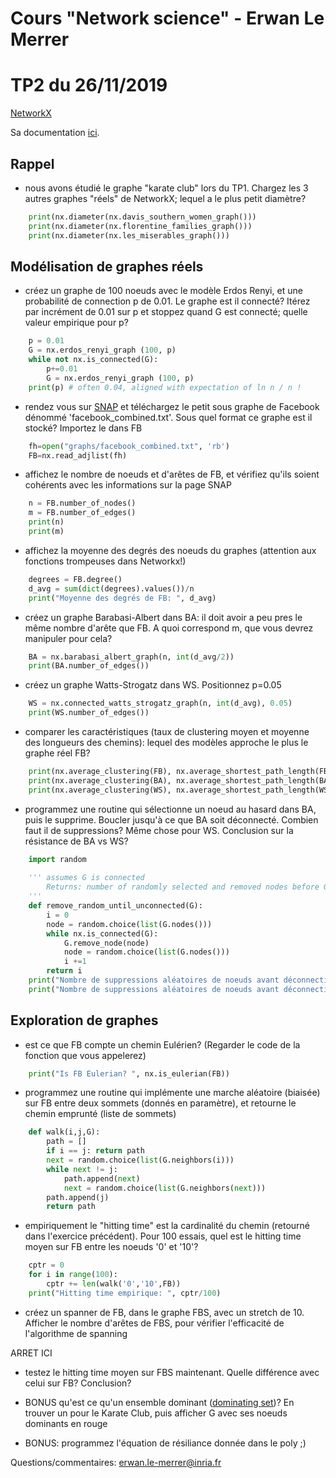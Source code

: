 # Cours "Network science" - Erwan Le Merrer
# TP2 du 26/11/2019

[NetworkX](https://networkx.github.io/)

Sa documentation [ici](https://networkx.github.io/documentation/stable/index.html).


## Rappel

* nous avons étudié le graphe "karate club" lors du TP1. Chargez les 3 autres graphes "réels" de NetworkX; lequel a le plus petit diamètre?

```python
    print(nx.diameter(nx.davis_southern_women_graph()))
    print(nx.diameter(nx.florentine_families_graph()))
    print(nx.diameter(nx.les_miserables_graph()))

```

## Modélisation de graphes réels
    
* créez un graphe de 100 noeuds avec le modèle Erdos Renyi, et une probabilité de connection p de 0.01. Le graphe est il connecté? Itérez par incrément de 0.01 sur p et stoppez quand G est connecté; quelle valeur empirique pour p?

```python
    p = 0.01
    G = nx.erdos_renyi_graph (100, p)
    while not nx.is_connected(G):
        p+=0.01
        G = nx.erdos_renyi_graph (100, p)
    print(p) # often 0.04, aligned with expectation of ln n / n ! 
```
* rendez vous sur [SNAP](https://snap.stanford.edu/data/egonets-Facebook.html) et téléchargez le petit sous graphe de Facebook dénommé 'facebook_combined.txt'. Sous quel format ce graphe est il stocké? Importez le dans FB

```python
    fh=open("graphs/facebook_combined.txt", 'rb')
    FB=nx.read_adjlist(fh)
```
* affichez le nombre de noeuds et d'arêtes de FB, et vérifiez qu'ils soient cohérents avec les informations sur la page SNAP

```python
    n = FB.number_of_nodes()
    m = FB.number_of_edges()
    print(n)
    print(m)
```
* affichez la moyenne des degrés des noeuds du graphes (attention aux fonctions trompeuses dans Networkx!)
 
```python
    degrees = FB.degree()
    d_avg = sum(dict(degrees).values())/n
    print("Moyenne des degrés de FB: ", d_avg)
```
   
* créez un graphe Barabasi-Albert dans BA: il doit avoir a peu pres le même nombre d'arête que FB. A quoi correspond m, que vous devrez manipuler pour cela?

```python
    BA = nx.barabasi_albert_graph(n, int(d_avg/2))
    print(BA.number_of_edges())
```
* créez un graphe Watts-Strogatz dans WS. Positionnez p=0.05
    
```python
    WS = nx.connected_watts_strogatz_graph(n, int(d_avg), 0.05)
    print(WS.number_of_edges())
```
* comparer les caractéristiques (taux de clustering moyen et moyenne des longueurs des chemins): lequel des modèles approche le plus le graphe réel FB?    

```python
    print(nx.average_clustering(FB), nx.average_shortest_path_length(FB))
    print(nx.average_clustering(BA), nx.average_shortest_path_length(BA)) #0.03744630017552204 2.51066477770416
    print(nx.average_clustering(WS), nx.average_shortest_path_length(WS)) #0.6277827031740587 3.215967374071108

```
* programmez une routine qui sélectionne un noeud au hasard dans BA, puis le supprime. Boucler jusqu'à ce que BA soit déconnecté. Combien faut il de suppressions? Même chose pour WS. Conclusion sur la résistance de BA vs WS?

```python
    import random
    
    ''' assumes G is connected
        Returns: number of randomly selected and removed nodes before G is disconnected
    '''
    def remove_random_until_unconnected(G):
        i = 0
        node = random.choice(list(G.nodes()))
        while nx.is_connected(G):
            G.remove_node(node)
            node = random.choice(list(G.nodes()))
            i +=1
        return i
    print("Nombre de suppressions aléatoires de noeuds avant déconnection BA: " , remove_random_until_unconnected(BA))
    print("Nombre de suppressions aléatoires de noeuds avant déconnection WS: " , remove_random_until_unconnected(WS))

```

## Exploration de graphes
  
* est ce que FB compte un chemin Eulérien? (Regarder le code de la fonction que vous appelerez)

```python
    print("Is FB Eulerian? ", nx.is_eulerian(FB))

```
* programmez une routine qui implémente une marche aléatoire (biaisée) sur FB entre deux sommets (donnés en paramètre), et retourne le chemin emprunté (liste de sommets)

```python
    def walk(i,j,G):
        path = []
        if i == j: return path
        next = random.choice(list(G.neighbors(i)))
        while next != j:
            path.append(next)
            next = random.choice(list(G.neighbors(next)))
        path.append(j)
        return path
```
* empiriquement le "hitting time" est la cardinalité du chemin (retourné dans l'exercice précédent). Pour 100 essais, quel est le hitting time moyen sur FB entre les noeuds '0' et '10'?

```python
    cptr = 0
    for i in range(100):
        cptr += len(walk('0','10',FB))
    print("Hitting time empirique: ", cptr/100)
```
* créez un spanner de FB, dans le graphe FBS, avec un stretch de 10. Afficher le nombre d'arêtes de FBS, pour vérifier l'efficacité de l'algorithme de spanning
 
 ARRET ICI

* testez le hitting time moyen sur FBS maintenant. Quelle différence avec celui sur FB? Conclusion?


* BONUS qu'est ce qu'un ensemble dominant ([dominating set](https://networkx.github.io/documentation/stable/reference/algorithms/approximation.html?highlight=dominating#module-networkx.algorithms.approximation.dominating_set))? En trouver un pour le Karate Club, puis afficher G avec ses noeuds dominants en rouge

* BONUS: programmez l'équation de résiliance donnée dans le poly ;)

Questions/commentaires: erwan.le-merrer@inria.fr